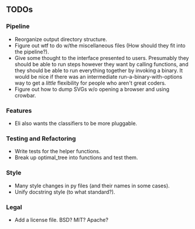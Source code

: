 TODOs
-----

### Pipeline
- Reorganize output directory structure.
- Figure out wtf to do w/the miscellaneous files (How should they fit into the
  pipeline?).
- Give some thought to the interface presented to users. Presumably they should
  be able to run steps however they want by calling functions, and they should
  be able to run everything together by invoking a binary. It would be nice if
  there was an intermediate run-a-binary-with-options way to get a *little*
  flexibility for people who aren't great coders.
- Figure out how to dump SVGs w/o opening a browser and using crowbar.

### Features
- Eli also wants the classifiers to be more pluggable.

### Testing and Refactoring
- Write tests for the helper functions.
- Break up optimal_tree into functions and test them.

### Style
- Many style changes in py files (and their names in some cases).
- Unify docstring style (to what standard?).

### Legal
- Add a license file. BSD? MIT? Apache?
